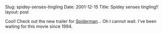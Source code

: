 Slug: spidey-senses-tingling
Date: 2001-12-15
Title: Spidey senses tingling!!
layout: post

Cool! Check out the new trailer for <a href="http://www.apple.com/trailers/columbia/spiderman/l">Spiderman</a>... Oh I cannot wait. I&#39;ve been waiting for this movie since 1994.
